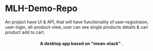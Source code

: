 # MLH-Demo-Repo
An project have UI &amp; API, that will have functionality of user-registraion, user-login, all-product-view, user can see single products details &amp; can product add to cart.

<h4 align="center">A desktop app based on "mean-stack" </a>.</h4>
